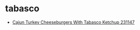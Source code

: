 # tabasco

 * [Cajun Turkey Cheeseburgers With Tabasco Ketchup 231147](../../index/c/cajun-turkey-cheeseburgers-with-tabasco-ketchup-231147.json)
